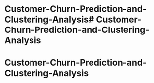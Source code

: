 # Customer-Churn-Prediction-and-Clustering-Analysis# Customer-Churn-Prediction-and-Clustering-Analysis
# Customer-Churn-Prediction-and-Clustering-Analysis
